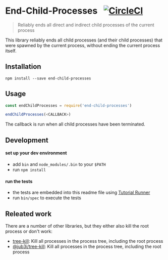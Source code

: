 # End-Child-Processes &nbsp; [![CircleCI](https://circleci.com/gh/kevgo/end-child-processes.svg?style=shield)](https://circleci.com/gh/kevgo/end-child-processes)

> Reliably ends all direct and indirect child processes of the current process

This library reliably ends all child processes (and their child processes)
that were spawned by the current process,
without ending the current process itself.

## Installation

```
npm install --save end-child-processes
```

## Usage

<a textrun="startChildProcesses">
</a>

<a textrun="runJavascript">

```js
const endChildProcesses = require('end-child-processes')

endChildProcesses(<CALLBACK>)
```

</a>

<a textrun="verifyNoChildProcessesRunning">
The callback is run when all child processes have been terminated.
</a>

## Development

#### set up your dev environment

- add `bin` and `node_modules/.bin` to your `$PATH`
- run `npm install`

#### run the tests

- the tests are embedded into this readme file using [Tutorial Runner](https://github.com/Originate/tutorial-runner)
- run `bin/spec` to execute the tests

## Releated work

There are a number of other libraries,
but they either also kill the root process
or don't work:

- [tree-kill](https://github.com/pkrumins/node-tree-kill): Kill all processes in the process tree, including the root process
- [@jub3i/tree-kill](https://github.com/jub3i/tree-kill): Kill all processes in the process tree, including the root process
